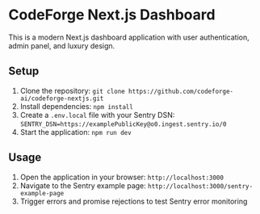 # CodeForge Next.js Dashboard

This is a modern Next.js dashboard application with user authentication, admin panel, and luxury design.

## Setup

1. Clone the repository: `git clone https://github.com/codeforge-ai/codeforge-nextjs.git`
2. Install dependencies: `npm install`
3. Create a `.env.local` file with your Sentry DSN: `SENTRY_DSN=https://examplePublicKey@o0.ingest.sentry.io/0`
4. Start the application: `npm run dev`

## Usage

1. Open the application in your browser: `http://localhost:3000`
2. Navigate to the Sentry example page: `http://localhost:3000/sentry-example-page`
3. Trigger errors and promise rejections to test Sentry error monitoring